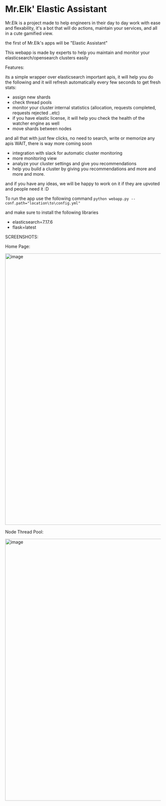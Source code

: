 # Mr.Elk' Elastic Assistant
Mr.Elk is a project made to help engineers in their day to day work with ease and flexability, it's a bot that will do actions, maintain your services, and all in a cute gamified view.

the first of Mr.Elk's apps will be "Elastic Assistant"

This webapp is made by experts to help you maintain and monitor your elasticsearch/opensearch clusters easily

Features:

its a simple wrapper over elasticsearch important apis, it will help you do the following and it will refresh automatically every few seconds to get fresh stats:
- assign new shards
- check thread pools 
- monitor your cluster internal statistics (allocation, requests completed, requests rejected ..etc) 
- if you have elastic license, it will help you check the health of the watcher engine as well
- move shards between nodes

and all that with just few clicks, no need to search, write or memorize any apis 
WAIT, there is way more coming soon
- integration with slack for automatic cluster monitoring
- more monitoring view
- analyze your cluster settings and give you recommendations
- help you build a cluster by giving you recommendations
and more and more and more.

and if you have any ideas, we will be happy to work on it if they are upvoted and people need it :D


To run the app use the following command 
    `python webapp.py --conf.path="location\to\config.yml"`
    
and make sure to install the following libraries 
- elasticsearch=7.17.6
- flask=latest

SCREENSHOTS:

Home Page:

<img width="878" alt="image" src="https://user-images.githubusercontent.com/33005145/208752199-ebe1bf1c-6b2c-4347-adf5-42ea9bc67291.png">

Node Thread Pool:

<img width="847" alt="image" src="https://user-images.githubusercontent.com/33005145/208752415-e2ccfd94-abe4-4dd9-9c65-f309f1795fab.png">
